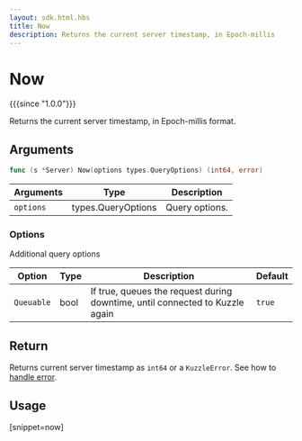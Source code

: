 ```yaml
---
layout: sdk.html.hbs
title: Now
description: Returns the current server timestamp, in Epoch-millis
---
```


# Now

{{{since "1.0.0"}}}

Returns the current server timestamp, in Epoch-millis format.

## Arguments

```go
func (s *Server) Now(options types.QueryOptions) (int64, error)
```

| Arguments | Type               | Description    |
| --------- | ------------------ | -------------- |
| `options` | types.QueryOptions | Query options. |

### **Options**

Additional query options

| Option     | Type | Description                                                                  | Default |
| ---------- | ---- | ---------------------------------------------------------------------------- | ------- |
| `Queuable` | bool | If true, queues the request during downtime, until connected to Kuzzle again | `true`  |

## Return

Returns current server timestamp as `int64` or a `KuzzleError`. See how to [handle error](/sdk-reference/go/1/error-handling).

## Usage

[snippet=now]
